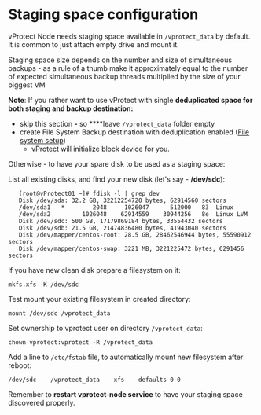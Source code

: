 # Staging space configuration

vProtect Node needs staging space available in `/vprotect_data` by default. It is common to just attach empty drive and mount it.

Staging space size depends on the number and size of simultaneous backups - as a rule of a thumb make it approximately equal to the number of expected simultaneous backup threads multiplied by the size of your biggest VM

**Note**: If you rather want to use vProtect with single **deduplicated space for both staging and backup destination:**

* skip this section **-** so ****leave `/vprotect_data` folder empty
* create File System Backup destination with deduplication enabled \([File system setup](../initial_config/backup-providers/setup_filesystem.md)\) 
  * vProtect will initialize block device for you.

Otherwise - to have your spare disk to be used as a staging space:

List all existing disks, and find your new disk \(let's say - **/dev/sdc**\):

```text
   [root@vProtect01 ~]# fdisk -l | grep dev
   Disk /dev/sda: 32.2 GB, 32212254720 bytes, 62914560 sectors
   /dev/sda1   *        2048     1026047      512000   83  Linux
   /dev/sda2         1026048    62914559    30944256   8e  Linux LVM
   Disk /dev/sdc: 500 GB, 17179869184 bytes, 33554432 sectors
   Disk /dev/sdb: 21.5 GB, 21474836480 bytes, 41943040 sectors
   Disk /dev/mapper/centos-root: 28.5 GB, 28462546944 bytes, 55590912 sectors
   Disk /dev/mapper/centos-swap: 3221 MB, 3221225472 bytes, 6291456 sectors
```

If you have new clean disk prepare a filesystem on it:

```text
mkfs.xfs -K /dev/sdc
```

Test mount your existing filesystem in created directory:

```text
mount /dev/sdc /vprotect_data
```

Set ownership to vprotect user on directory `/vprotect_data`:

```text
chown vprotect:vprotect -R /vprotect_data
```

Add a line to `/etc/fstab` file, to automatically mount new filesystem after reboot:

```text
/dev/sdc    /vprotect_data    xfs    defaults 0 0
```

Remember to **restart vprotect-node service** to have your staging space discovered properly.

